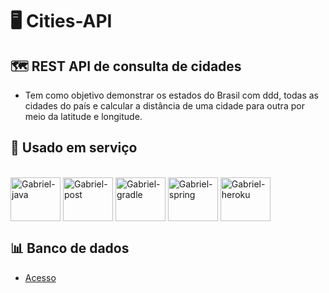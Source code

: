 # 🖥️ Cities-API 

## 🗺️ REST API de consulta de cidades 
- Tem como objetivo demonstrar os estados do Brasil com ddd, todas as cidades do país e calcular a distância de uma cidade para outra por meio da latitude e longitude.

## 🔧 Usado em serviço
<div style="display: inline_block"><br>
  <img align="center" alt="Gabriel-java" height="70" width="80" src="https://cdn.jsdelivr.net/gh/devicons/devicon/icons/java/java-original.svg" >
  <img align="center" alt="Gabriel-post" height="70" width="80" src="https://cdn.jsdelivr.net/gh/devicons/devicon/icons/postgresql/postgresql-plain.svg" >
  <img align="center" alt="Gabriel-gradle" height="70" width="80" src="https://cdn.jsdelivr.net/gh/devicons/devicon/icons/gradle/gradle-plain.svg" >
  <img align="center" alt="Gabriel-spring" height="70" width="80" src="https://cdn.jsdelivr.net/gh/devicons/devicon/icons/spring/spring-plain.svg" >
  <img align="center" alt="Gabriel-heroku" height="70" width="80" src="https://cdn.jsdelivr.net/gh/devicons/devicon/icons/heroku/heroku-plain.svg" >
 </div>
 
 ## 📊 Banco de dados
 * [Acesso](https://github.com/chinnonsantos/sql-paises-estados-cidades/tree/master/PostgreSQL)
